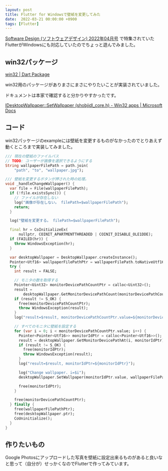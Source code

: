 ```yaml
---
layout: post
title: Flutter for Windowsで壁紙を変更してみた
date:  2022-03-21 00:00:00 +0900
tags: [Flutter]
---
```


[Software Design (ソフトウェアデザイン) 2022年04月号](https://amzn.to/3L2NIBJ) で特集されていたFlutterがWindowsにも対応していたのでちょっと遊んでみました。

## win32パッケージ

[win32 \| Dart Package](https://pub.dev/packages/win32)

win32用のパッケージがありまさにまさにやりたいことが実装されていました。

ドキュメントは本家で確認すると分かりやすかったです。

[IDesktopWallpaper::SetWallpaper (shobjidl_core.h) - Win32 apps \| Microsoft Docs](https://docs.microsoft.com/en-us/windows/win32/api/shobjidl_core/nf-shobjidl_core-idesktopwallpaper-setwallpaper)

## コード

win32パッケージのexampleには壁紙を変更するものがなかったのでとりあえず動くところまで実装してみました。

```dart
/// 現在の壁紙のファイルパス
// TODO: ユーザーが画像を選択できるようにする
String wallpaperFilePath = path.join(
    "path", "to", "wallpaper.jpg");

/// 壁紙を変更するボタンが押された時の処理。
void _handleChangeWallpaper() {
  var file = File(wallpaperFilePath);
  if (!file.existsSync()) {
    // ファイルが存在しない
    log("画像が存在しない。 filePath=$wallpaperFilePath");
    return;
  }

  log("壁紙を変更する。 filePath=$wallpaperFilePath");

  final hr = CoInitializeEx(
      nullptr, COINIT_APARTMENTTHREADED | COINIT_DISABLE_OLE1DDE);
  if (FAILED(hr)) {
    throw WindowsException(hr);
  }

  var desktopWallpaper = DesktopWallpaper.createInstance();
  Pointer<Utf16> wallpaperFilePathPtr = wallpaperFilePath.toNativeUtf16();
  try {
    int result = FALSE;

    // モニタの数を取得する
    Pointer<Uint32> monitorDevicePathCountPtr = calloc<Uint32>();
    result =
        desktopWallpaper.GetMonitorDevicePathCount(monitorDevicePathCountPtr);
    if (result != S_OK) {
      free(monitorDevicePathCountPtr);
      throw WindowsException(result);
    }
    log("result=$result, monitorDevicePathCountPtr.value=${monitorDevicePathCountPtr.value}");

    // すべてのモニタに壁紙を設定する
    for (var i = 0; i < monitorDevicePathCountPtr.value; i++) {
      Pointer<Pointer<Utf16>> monitorIdPtr = calloc<Pointer<Utf16>>();
      result = desktopWallpaper.GetMonitorDevicePathAt(i, monitorIdPtr);
      if (result != S_OK) {
        free(monitorIdPtr);
        throw WindowsException(result);
      }
      log("result=$result, monitorIdPtr=${monitorIdPtr}");

      log("Change wallpaper. i=$i");
      desktopWallpaper.SetWallpaper(monitorIdPtr.value, wallpaperFilePathPtr);

      free(monitorIdPtr);
    }

    free(monitorDevicePathCountPtr);
  } finally {
    free(wallpaperFilePathPtr);
    free(desktopWallpaper.ptr);
    CoUninitialize();
  }
}
```

## 作りたいもの

Google Photosにアップロードした写真を壁紙に設定出来るものがあると良いなと思って（自分が）せっかくなのでFlutterで作ってみています。

